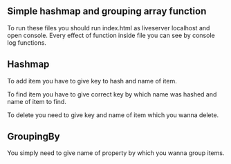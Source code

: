 ## Simple hashmap and grouping array function

To run these files you should run index.html as liveserver localhost and open console.
Every effect of function inside file you can see by console log functions.

## Hashmap

To add item you have to give key to hash and name of item.

To find item you have to give correct key by which name was hashed and name of item to find.

To delete you need to give key and name of item which you wanna delete.

## GroupingBy

You simply need to give name of property by which you wanna group items.
